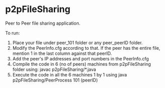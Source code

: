 p2pFileSharing
==============

Peer to Peer file sharing application.

To run:

1. Place your file under peer_101 folder or any peer_peerID folder. 
2. Modify the PeerInfo.cfg according to that. If the peer has the entire file, mention 1
   in the last column against that peerID.
3. Add the peer's IP addresses and port numbers in the PeerInfo.cfg
4. Compile the code in 6 (no of peers) machines from p2pFileSharing folder using:
	 javac p2pFileSharing/*.java
5. Execute the code in all the 6 machines 1 by 1 using java p2pFileSharing/PeerProcess 101 (peerID)
